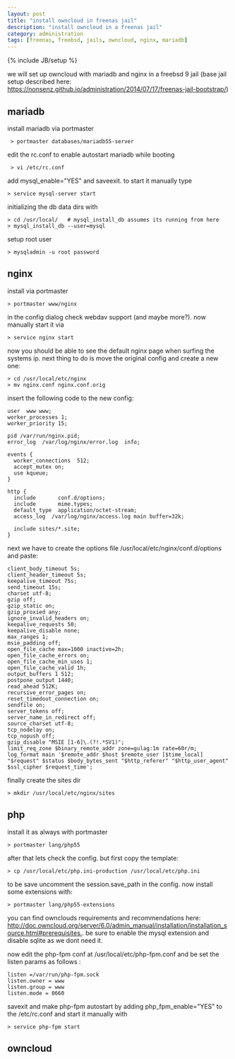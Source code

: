 ```yaml
---
layout: post
title: "install owncloud in freenas jail"
description: "install owncloud in a freenas jail"
category: administration
tags: [freenas, freebsd, jails, owncloud, nginx, mariadb]
---
```

{% include JB/setup %}

we will set up owncloud with mariadb and nginx in a freebsd 9 jail (base jail setup described here: <https://nonsenz.github.io/administration/2014/07/17/freenas-jail-bootstrap/>)

## mariadb

install mariadb via portmaster

     > portmaster databases/mariadb55-server
     
edit the rc.conf to enable autostart mariadb while booting

     > vi /etc/rc.conf

add mysql_enable="YES" and saveexit. to start it manually type

    > service mysql-server start
  
initializing the db data dirs with

    > cd /usr/local/   # mysql_install_db assumes its running from here
    > mysql_install_db --user=mysql

setup root user

    > mysqladmin -u root password

## nginx

install via portmaster

    > portmaster www/nginx
    
in the config dialog check webdav support (and maybe more?).
now manually start it via 

    > service nginx start

now you should be able to see the default nginx page when surfing the systems ip. next thing to do is move the original config and create a new one:

    > cd /usr/local/etc/nginx
    > mv nginx.conf nginx.conf.orig
    
insert the following code to the new config:

    user  www www;
    worker_processes 1;
    worker_priority 15;
     
    pid /var/run/nginx.pid;
    error_log  /var/log/nginx/error.log  info;
     
    events {
      worker_connections  512;
      accept_mutex on;
      use kqueue;
    }
     
    http {
      include       conf.d/options;
      include       mime.types;
      default_type  application/octet-stream;
      access_log  /var/log/nginx/access.log main buffer=32k;
     
      include sites/*.site;
    }

next we have to create the options file /usr/local/etc/nginx/conf.d/options and paste:

    client_body_timeout 5s;
    client_header_timeout 5s;
    keepalive_timeout 75s;
    send_timeout 15s;
    charset utf-8;
    gzip off;
    gzip_static on;
    gzip_proxied any;
    ignore_invalid_headers on;
    keepalive_requests 50;
    keepalive_disable none;
    max_ranges 1;
    msie_padding off;
    open_file_cache max=1000 inactive=2h;
    open_file_cache_errors on;
    open_file_cache_min_uses 1;
    open_file_cache_valid 1h;
    output_buffers 1 512;
    postpone_output 1440;
    read_ahead 512K;
    recursive_error_pages on;
    reset_timedout_connection on;
    sendfile on;
    server_tokens off;
    server_name_in_redirect off;
    source_charset utf-8;
    tcp_nodelay on;
    tcp_nopush off;
    gzip_disable "MSIE [1-6]\.(?!.*SV1)";
    limit_req_zone $binary_remote_addr zone=gulag:1m rate=60r/m;
    log_format main '$remote_addr $host $remote_user [$time_local] "$request" $status $body_bytes_sent "$http_referer" "$http_user_agent" $ssl_cipher $request_time';

finally create the sites dir 

    > mkdir /usr/local/etc/nginx/sites
    
## php

install it as always with portmaster

    > portmaster lang/php55

after that lets check the config. but first copy the template:

    > cp /usr/local/etc/php.ini-production /usr/local/etc/php.ini

to be save uncomment the session.save_path in the config.
now install some extensions with:

    > portmaster lang/php55-extensions
    
you can find ownclouds requirements and recommendations here: <http://doc.owncloud.org/server/6.0/admin_manual/installation/installation_source.html#prerequisites.>. be sure to enable the mysql extension and disable sqlite as we dont need it.

now edit the php-fpm conf at /usr/local/etc/php-fpm.conf and be set the listen params as follows :

    listen =/var/run/php-fpm.sock
    listen.owner = www
    listen.group = www
    listen.mode = 0660

savexit and make php-fpm autostart by adding php_fpm_enable="YES" to the /etc/rc.conf and start it manually with

    > service php-fpm start
    




## owncloud
